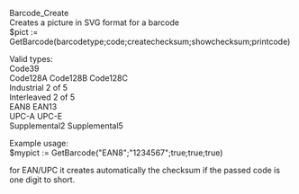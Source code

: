 Barcode_Create  Creates a picture in SVG format for a barcode  $pict := GetBarcode(barcodetype;code;createchecksum;showchecksum;printcode)    Valid types:  Code39  Code128A  Code128B   Code128C  Industrial 2 of 5  Interleaved 2 of 5  EAN8   EAN13  UPC-A   UPC-E  Supplemental2   Supplemental5    Example usage:  $mypict := GetBarcode("EAN8";"1234567";true;true;true)    for EAN/UPC it creates automatically the checksum if the passed code is one digit to short.  